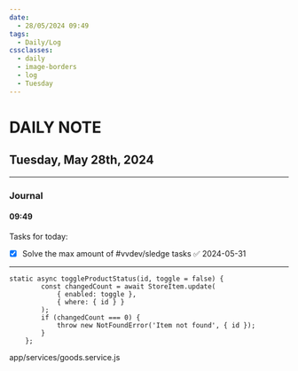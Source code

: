 ```yaml
---
date:
  - 28/05/2024 09:49
tags:
  - Daily/Log
cssclasses:
  - daily
  - image-borders
  - log
  - Tuesday
---
```

# DAILY NOTE
## Tuesday, May 28th, 2024
---
### Journal
#### 09:49
Tasks for today:
- [x] Solve the max amount of #vvdev/sledge tasks ✅ 2024-05-31


---

```
static async toggleProductStatus(id, toggle = false) {
        const changedCount = await StoreItem.update(
            { enabled: toggle },
            { where: { id } }
        );
        if (changedCount === 0) {
            throw new NotFoundError('Item not found', { id });
        }
    };
```
app/services/goods.service.js